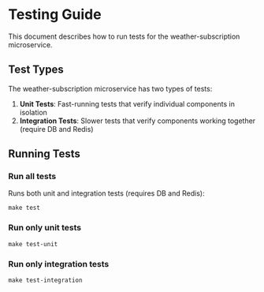 # Testing Guide

This document describes how to run tests for the weather-subscription microservice.

## Test Types

The weather-subscription microservice has two types of tests:

1. **Unit Tests**: Fast-running tests that verify individual components in isolation
2. **Integration Tests**: Slower tests that verify components working together (require DB and Redis)

## Running Tests

### Run all tests
Runs both unit and integration tests (requires DB and Redis):
```
make test
```

### Run only unit tests
```
make test-unit
```

### Run only integration tests
```
make test-integration
```
